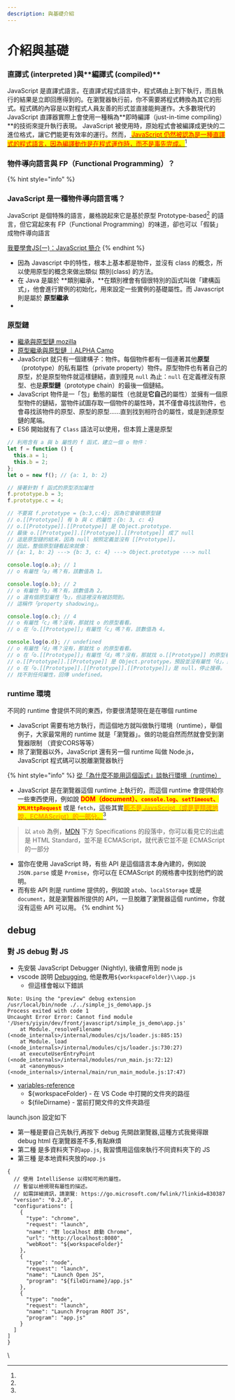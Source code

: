 ```yaml
---
description: 與基礎介紹
---
```


# 介紹與基礎

### **直譯式** (**interpreted** )與\*\*編譯式 (compiled)\*\*

JavaScript 是直譯式語言。在直譯式程式語言中，程式碼由上到下執行，而且執行的結果是立即回應得到的。在瀏覽器執行前，你不需要將程式轉換為其它的形式。程式碼的內容是以對程式人員友善的形式並直接能夠運作。大多數現代的 JavaScript 直譯器實際上會使用一種稱為\*\*即時編譯（just-in-time compiling）\*\*的技術來提升執行表現。 JavaScript 被使用時，原始程式會被編譯成更快的二進位格式，讓它們能更有效率的運行。然而，[ <mark style="color:red;">JavaScript 仍然被認為是一種直譯式的程式語言，因為編譯動作是在程式運作時，而不是事先完成。</mark>](#user-content-fn-1)[^1]



### 物件導向語言與 FP（Functional Programming）？ <a href="#javascript" id="javascript"></a>

{% hint style="info" %}
### JavaScript 是一種物件導向語言嗎？ <a href="#javascript" id="javascript"></a>

JavaScript 是個特殊的語言，嚴格說起來它是基於原型 Prototype-based[^2] 的語言，但它寫起來有 FP（Functional Programming）的味道，卻也可以「假裝」成物件導向語言

[我要學會JS(一)：JavaScript 簡介](https://noob.tw/javascript-introduction/)
{% endhint %}

* 因為 Javascript 中的特性，根本上基本都是物件，並沒有 class 的概念，所以使用原型的概念來做出類似 類別(class) 的方法。
* 在 Java 是屬於 **類別繼承，**在類別裡會有個很特別的函式叫做「建構函式」，他會進行實例的初始化，用來設定一些實例的基礎屬性。而 Javascript 則是屬於 **原型繼承**
*

### **原型鏈**

* &#x20;[繼承與原型鏈 mozilla](https://developer.mozilla.org/zh-TW/docs/Web/JavaScript/Inheritance\_and\_the\_prototype\_chain)
* [原型繼承與原型鏈 ｜ALPHA Camp](https://javascript.alphacamp.co/prototype-prototype-chain.html)
* JavaScript 就只有一個建構子：物件。每個物件都有一個連著其他**原型**（prototype）的私有屬性（private property）物件。原型物件也有著自己的原型，於是原型物件就這樣鏈結，直到撞見 `null` 為止：`null` 在定義裡沒有原型、也是**原型鏈**（prototype chain）的最後一個鏈結。
* JavaScript 物件是一「包」動態的屬性（也就是**它自己**的屬性）並擁有一個原型物件的鏈結，當物件試圖存取一個物件的屬性時，其不僅會尋找該物件，也會尋找該物件的原型、原型的原型……直到找到相符合的屬性，或是到達原型鏈的尾端。
* ES6 開始就有了 `Class` 語法可以使用，但本質上還是原型

```javascript
// 利用含有 a 與 b 屬性的 f 函式，建立一個 o 物件：
let f = function () {
  this.a = 1;
  this.b = 2;
};
let o = new f(); // {a: 1, b: 2}

// 接著針對 f 函式的原型添加屬性
f.prototype.b = 3;
f.prototype.c = 4;

// 不要寫 f.prototype = {b:3,c:4}; 因為它會破壞原型鏈
// o.[[Prototype]] 有 b 與 c 的屬性：{b: 3, c: 4}
// o.[[Prototype]].[[Prototype]] 是 Object.prototype.
// 最後 o.[[Prototype]].[[Prototype]].[[Prototype]] 成了 null
// 這是原型鏈的結末，因為 null 按照定義並沒有 [[Prototype]]。
// 因此，整個原型鏈看起來就像：
// {a: 1, b: 2} ---> {b: 3, c: 4} ---> Object.prototype ---> null

console.log(o.a); // 1
// o 有屬性「a」嗎？有，該數值為 1。

console.log(o.b); // 2
// o 有屬性「b」嗎？有，該數值為 2。
// o 還有個原型屬性「b」，但這裡沒有被訪問到。
// 這稱作「property shadowing」。

console.log(o.c); // 4
// o 有屬性「c」嗎？沒有，那就找 o 的原型看看。
// o 在「o.[[Prototype]]」有屬性「c」嗎？有，該數值為 4。

console.log(o.d); // undefined
// o 有屬性「d」嗎？沒有，那就找 o 的原型看看。
// o 在「o.[[Prototype]]」有屬性「d」嗎？沒有，那就找 o.[[Prototype]] 的原型看看。
// o.[[Prototype]].[[Prototype]] 是 Object.prototype，預設並沒有屬性「d」，那再找他的原型看看。
// o 在「o.[[Prototype]].[[Prototype]].[[Prototype]]」是 null，停止搜尋。
// 找不到任何屬性，回傳 undefined。
```



###

### runtime 環境

不同的 runtime 會提供不同的東西，你要很清楚現在是在哪個 runtime

* JavaScript 需要有地方執行，而這個地方就叫做執行環境（runtime），舉個例子，大家最常用的 runtime 就是「瀏覽器」。做的功能自然而然就會受到瀏覽器限制 （資安CORS等等）
* 除了瀏覽器以外，JavaScript 還有另一個 runtime 叫做 Node.js，JavaScript 程式碼可以脫離瀏覽器執行

{% hint style="info" %}
[從「為什麼不能用這個函式」談執行環境（runtime）](https://blog.huli.tw/2022/02/09/javascript-runtime/)

* JavaScript 是在瀏覽器這個 runtime 上執行的，而這個 runtime 會提供給你一些東西使用，例如說 <mark style="color:red;">**DOM（document）、**</mark><mark style="color:red;">**`console.log`**</mark><mark style="color:red;">**、**</mark><mark style="color:red;">**`setTimeout`**</mark><mark style="color:red;">**、**</mark><mark style="color:red;">**`XMLHttpRequest`**</mark> 或是 `fetch`，這些其實[<mark style="color:orange;">**都不是 JavsScript（或是更精確地說，ECMAScript）的一部分。**</mark>](#user-content-fn-3)[^3]

> 以 `atob` 為例，[MDN](https://developer.mozilla.org/en-US/docs/Web/API/atob#specifications) 下方 Specifications 的段落中，你可以看見它的出處是 HTML Standard，並不是 ECMAScript，就代表它並不是 ECMAScript 的一部分

* 當你在使用 JavaScript 時，有些 API 是這個語言本身內建的，例如說 `JSON.parse` 或是 `Promise`，你可以在 ECMAScript 的規格書中找到他們的說明。
* 而有些 API 則是 runtime 提供的，例如說 `atob`、`localStorage` 或是 `document`，就是瀏覽器所提供的 API，一旦脫離了瀏覽器這個 runtime，你就沒有這些 API 可以用。
{% endhint %}

&#x20;

## debug

### 對 JS debug 對 JS <a href="#e5-b0-8d-js-debug-e5-b0-8d-js" id="e5-b0-8d-js-debug-e5-b0-8d-js"></a>

* 先安裝 JavaScript Debugger (Nightly), 後續會用到 node js
* vscode 說明 [Debugging](https://code.visualstudio.com/docs/editor/debugging), 他是教用`${workspaceFolder}\\app.js`
  * 但這樣會報以下錯誤

```
Note: Using the "preview" debug extension
/usr/local/bin/node ./../simple_js_demo\app.js
Process exited with code 1
Uncaught Error Error: Cannot find module '/Users/yiyin/dev/front/javascript/simple_js_demo\app.js'
    at Module._resolveFilename (<node_internals>/internal/modules/cjs/loader.js:885:15)
    at Module._load (<node_internals>/internal/modules/cjs/loader.js:730:27)
    at executeUserEntryPoint (<node_internals>/internal/modules/run_main.js:72:12)
    at <anonymous> (<node_internals>/internal/main/run_main_module.js:17:47)
```

* [variables-reference](https://code.visualstudio.com/docs/editor/variables-reference)
  * ${workspaceFolder} - 在 VS Code 中打開的文件夾的路徑
  * ${fileDirname} - 當前打開文件的文件夾路徑

launch.json 設定如下

* 第一種是要自己先執行,再按下 debug 先開啟瀏覽器,這種方式我覺得跟 debug html 在瀏覽器差不多,有點麻煩
* 第二種 是多資料夾下的`app.js`, 我習慣用這個來執行不同資料夾下的 JS
* 第三種 是本地資料夾放的`app.js`

```
{
  // 使用 IntelliSense 以得知可用的屬性。
  // 暫留以檢視現有屬性的描述。
  // 如需詳細資訊，請瀏覽: https://go.microsoft.com/fwlink/?linkid=830387
  "version": "0.2.0",
  "configurations": [
    {
      "type": "chrome",
      "request": "launch",
      "name": "對 localhost 啟動 Chrome",
      "url": "http://localhost:8080",
      "webRoot": "${workspaceFolder}"
    },
    {
      "type": "node",
      "request": "launch",
      "name": "Launch Open JS",
      "program": "${fileDirname}/app.js"
    },
    {
      "type": "node",
      "request": "launch",
      "name": "Launch Program ROOT JS",
      "program": "app.js"
    }
  ]
]
}
```

\




[^1]: 

[^2]: 

[^3]: 
